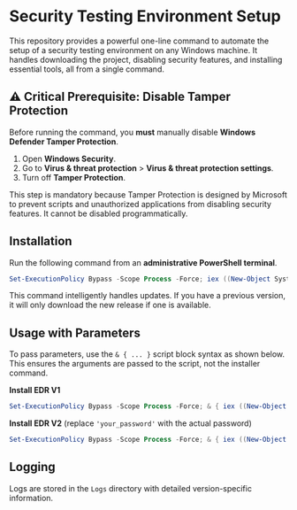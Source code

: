 # Security Testing Environment Setup

This repository provides a powerful one-line command to automate the setup of a security testing environment on any Windows machine. It handles downloading the project, disabling security features, and installing essential tools, all from a single command.

## ⚠️ Critical Prerequisite: Disable Tamper Protection

Before running the command, you **must** manually disable **Windows Defender Tamper Protection**.

1.  Open **Windows Security**.
2.  Go to **Virus & threat protection** > **Virus & threat protection settings**.
3.  Turn off **Tamper Protection**.

This step is mandatory because Tamper Protection is designed by Microsoft to prevent scripts and unauthorized applications from disabling security features. It cannot be disabled programmatically.

## Installation

Run the following command from an **administrative PowerShell terminal**.

```powershell
Set-ExecutionPolicy Bypass -Scope Process -Force; iex ((New-Object System.Net.WebClient).DownloadString('https://raw.githubusercontent.com/dungxtd/tehtris-env-setup/master/install.ps1'))
```

This command intelligently handles updates. If you have a previous version, it will only download the new release if one is available.

## Usage with Parameters

To pass parameters, use the `& { ... }` script block syntax as shown below. This ensures the arguments are passed to the script, not the installer command.

**Install EDR V1**
```powershell
Set-ExecutionPolicy Bypass -Scope Process -Force; & { iex ((New-Object System.Net.WebClient).DownloadString('https://raw.githubusercontent.com/dungxtd/tehtris-env-setup/master/install.ps1')) } -InstallEdrV1
```

**Install EDR V2** (replace `'your_password'` with the actual password)
```powershell
Set-ExecutionPolicy Bypass -Scope Process -Force; & { iex ((New-Object System.Net.WebClient).DownloadString('https://raw.githubusercontent.com/dungxtd/tehtris-env-setup/master/install.ps1')) } -InstallEdrV2 -UninstallEdrPassword 'your_password'
```

## Logging

Logs are stored in the `Logs` directory with detailed version-specific information.
